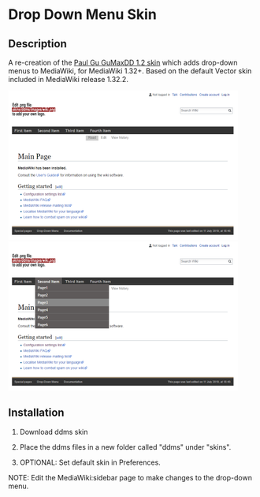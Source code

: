 # Drop Down Menu Skin

## Description
A re-creation of the [Paul Gu GuMaxDD 1.2 skin](http://www.paulgu.com/wiki/Drop_Down_Menu_Series/) which adds drop-down menus to MediaWiki, for MediaWiki 1.32+. Based on the default Vector skin included in MediaWiki release 1.32.2.

<a href="./screenshots/ddms1.png"><img src="./screenshots/ddms1.png" width="466" height="303"></a>
<br>
<a href="./screenshots/ddms2.png"><img src="./screenshots/ddms2.png" width="466" height="303"></a>

## Installation
1. Download ddms skin

2. Place the ddms files in a new folder called "ddms" under "skins".

3. OPTIONAL: Set default skin in Preferences.

NOTE: Edit the MediaWiki:sidebar page to make changes to the drop-down menu.
